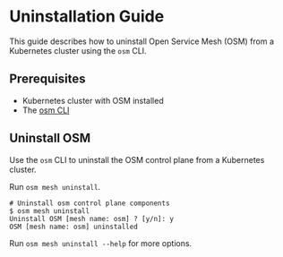 # Uninstallation Guide

This guide describes how to uninstall Open Service Mesh (OSM) from a Kubernetes cluster using the `osm` CLI.

## Prerequisites
- Kubernetes cluster with OSM installed
- The [osm CLI](installation_guide.md#Set-up-the-OSM-CLI)

## Uninstall OSM
Use the `osm` CLI to uninstall the OSM control plane from a Kubernetes cluster.

Run `osm mesh uninstall`. 
```console
# Uninstall osm control plane components
$ osm mesh uninstall
Uninstall OSM [mesh name: osm] ? [y/n]: y
OSM [mesh name: osm] uninstalled
```

Run `osm mesh uninstall --help` for more options.